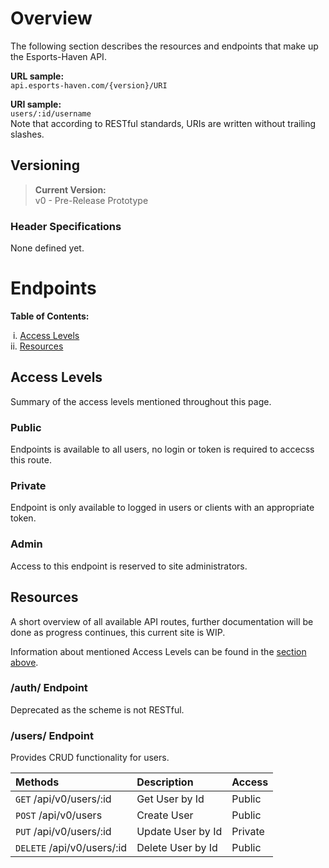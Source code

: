 # Overview

The following section describes the resources and endpoints that make up the Esports-Haven API.  

**URL sample:**  
`api.esports-haven.com/{version}/URI`  

**URI sample:**  
`users/:id/username`  
Note that according to RESTful standards, URIs are written without trailing slashes.

## Versioning

>**Current Version:**  
v0 - Pre-Release Prototype

### Header Specifications

None defined yet.

# Endpoints

**Table of Contents:**  

&nbsp;i. [Access Levels](#access-levels)  
ii. [Resources](#resources)

## Access Levels

Summary of the access levels mentioned throughout this page.

### Public

Endpoints is available to all users, no login or token is required to accecss this route.  

### Private

Endpoint is only available to logged in users or clients with an appropriate token.  

### Admin

Access to this endpoint is reserved to site administrators.  

## Resources

A short overview of all available API routes, further documentation will be done as progress continues, this current site is WIP.  

Information about mentioned Access Levels can be found in the [section above](#access-levels).

### /auth/ Endpoint

Deprecated as the scheme is not RESTful.

### /users/ Endpoint

Provides CRUD functionality for users.

| Methods                    | Description       | Access  |
| :------------------------- | :---------------- | :------ |
| `GET` /api/v0/users/:id    | Get User by Id    | Public  |
| `POST` /api/v0/users       | Create User       | Public  |
| `PUT` /api/v0/users/:id    | Update User by Id | Private |
| `DELETE` /api/v0/users/:id | Delete User by Id | Public  |
